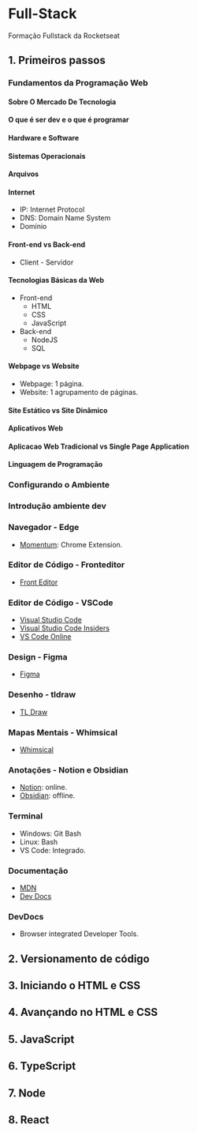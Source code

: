 # Full-Stack
Formação Fullstack da Rocketseat

## 1. Primeiros passos

 ### Fundamentos da Programação Web

  #### Sobre O Mercado De Tecnologia
  #### O que é ser dev e o que é programar
  #### Hardware e Software
  #### Sistemas Operacionais
  #### Arquivos
  #### Internet
  - IP: Internet Protocol
  - DNS: Domain Name System
  - Domínio

  #### Front-end vs Back-end
  - Client - Servidor
    
  #### Tecnologias Básicas da Web
  - Front-end
    - HTML
    - CSS
    - JavaScript
  - Back-end
    - NodeJS
    - SQL
       
  #### Webpage vs Website
  - Webpage: 1 página. 
  - Website: 1 agrupamento de páginas.
    
  #### Site Estático vs Site Dinâmico
  
  #### Aplicativos Web
  
  #### Aplicacao Web Tradicional vs Single Page Application
  
  #### Linguagem de Programação

 ### Configurando o Ambiente

 ### Introdução ambiente dev

 ### Navegador - Edge

 - [Momentum](https://microsoftedge.microsoft.com/addons/detail/momentum/jdoanlopeanabgejgmdncljhkdplcfed): Chrome Extension.

 ### Editor de Código - Fronteditor
 - [Front Editor](https://www.fronteditor.dev/)

 ### Editor de Código - VSCode
 - [Visual Studio Code](https://code.visualstudio.com/)
 - [Visual Studio Code Insiders](https://code.visualstudio.com/insiders/)
 - [VS Code Online](https://vscode.dev/)
   
 ### Design - Figma
 - [Figma](https://www.figma.com/)
 
 ### Desenho - tldraw
 - [TL Draw](https://www.tldraw.com/r)

 ### Mapas Mentais - Whimsical
 - [Whimsical](https://whimsical.com/mind-maps)

 ### Anotações - Notion e Obsidian
 - [Notion](https://www.notion.so/pt-br): online.
 - [Obsidian](https://obsidian.md/): offline.

 ### Terminal
 - Windows: Git Bash
 - Linux: Bash
 - VS Code: Integrado.

 ### Documentação
 - [MDN](https://developer.mozilla.org/en-US/)
 - [Dev Docs](https://devdocs.io/)

 ### DevDocs
 - Browser integrated Developer Tools.

## 2. Versionamento de código

## 3. Iniciando o HTML e CSS

## 4. Avançando no HTML e CSS

## 5. JavaScript

## 6. TypeScript

## 7. Node

## 8. React
